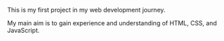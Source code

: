 This is my first project in my web development journey.

My main aim is to gain experience and understanding of HTML, CSS, and JavaScript.